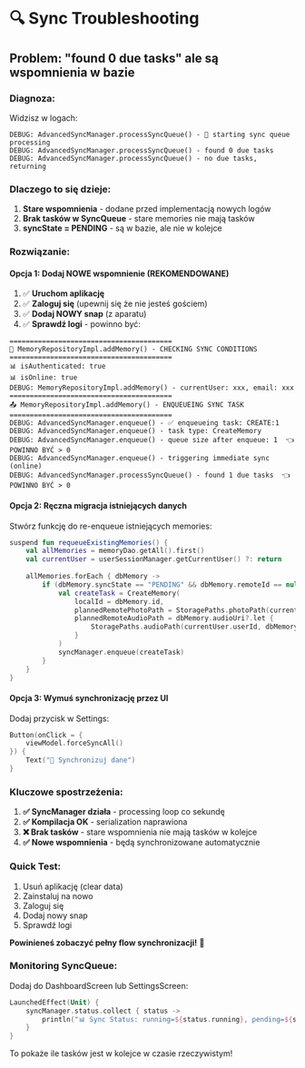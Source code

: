 # 🔍 Sync Troubleshooting

## Problem: "found 0 due tasks" ale są wspomnienia w bazie

### **Diagnoza:**

Widzisz w logach:
```
DEBUG: AdvancedSyncManager.processSyncQueue() - 🔄 starting sync queue processing
DEBUG: AdvancedSyncManager.processSyncQueue() - found 0 due tasks
DEBUG: AdvancedSyncManager.processSyncQueue() - no due tasks, returning
```

### **Dlaczego to się dzieje:**

1. **Stare wspomnienia** - dodane przed implementacją nowych logów
2. **Brak tasków w SyncQueue** - stare memories nie mają tasków
3. **syncState = PENDING** - są w bazie, ale nie w kolejce

### **Rozwiązanie:**

#### **Opcja 1: Dodaj NOWE wspomnienie (REKOMENDOWANE)**

1. ✅ **Uruchom aplikację**
2. ✅ **Zaloguj się** (upewnij się że nie jesteś gościem)
3. ✅ **Dodaj NOWY snap** (z aparatu)
4. ✅ **Sprawdź logi** - powinno być:

```
========================================
🔄 MemoryRepositoryImpl.addMemory() - CHECKING SYNC CONDITIONS
========================================
📊 isAuthenticated: true
📊 isOnline: true
DEBUG: MemoryRepositoryImpl.addMemory() - currentUser: xxx, email: xxx
========================================
📤 MemoryRepositoryImpl.addMemory() - ENQUEUEING SYNC TASK
========================================
DEBUG: AdvancedSyncManager.enqueue() - ✅ enqueueing task: CREATE:1
DEBUG: AdvancedSyncManager.enqueue() - task type: CreateMemory
DEBUG: AdvancedSyncManager.enqueue() - queue size after enqueue: 1  👈 POWINNO BYĆ > 0
DEBUG: AdvancedSyncManager.enqueue() - triggering immediate sync (online)
DEBUG: AdvancedSyncManager.processSyncQueue() - found 1 due tasks  👈 POWINNO BYĆ > 0
```

#### **Opcja 2: Ręczna migracja istniejących danych**

Stwórz funkcję do re-enqueue istniejących memories:

```kotlin
suspend fun requeueExistingMemories() {
    val allMemories = memoryDao.getAll().first()
    val currentUser = userSessionManager.getCurrentUser() ?: return
    
    allMemories.forEach { dbMemory ->
        if (dbMemory.syncState == "PENDING" && dbMemory.remoteId == null) {
            val createTask = CreateMemory(
                localId = dbMemory.id,
                plannedRemotePhotoPath = StoragePaths.photoPath(currentUser.userId, dbMemory.id),
                plannedRemoteAudioPath = dbMemory.audioUri?.let { 
                    StoragePaths.audioPath(currentUser.userId, dbMemory.id) 
                }
            )
            syncManager.enqueue(createTask)
        }
    }
}
```

#### **Opcja 3: Wymuś synchronizację przez UI**

Dodaj przycisk w Settings:
```kotlin
Button(onClick = { 
    viewModel.forceSyncAll() 
}) {
    Text("🔄 Synchronizuj dane")
}
```

### **Kluczowe spostrzeżenia:**

1. **✅ SyncManager działa** - processing loop co sekundę
2. **✅ Kompilacja OK** - serialization naprawiona
3. **❌ Brak tasków** - stare wspomnienia nie mają tasków w kolejce
4. **✅ Nowe wspomnienia** - będą synchronizowane automatycznie

### **Quick Test:**

1. Usuń aplikację (clear data)
2. Zainstaluj na nowo
3. Zaloguj się
4. Dodaj nowy snap
5. Sprawdź logi

**Powinieneś zobaczyć pełny flow synchronizacji!** 🚀

### **Monitoring SyncQueue:**

Dodaj do DashboardScreen lub SettingsScreen:

```kotlin
LaunchedEffect(Unit) {
    syncManager.status.collect { status ->
        println("📊 Sync Status: running=${status.running}, pending=${status.pendingCount}")
    }
}
```

To pokaże ile tasków jest w kolejce w czasie rzeczywistym!
